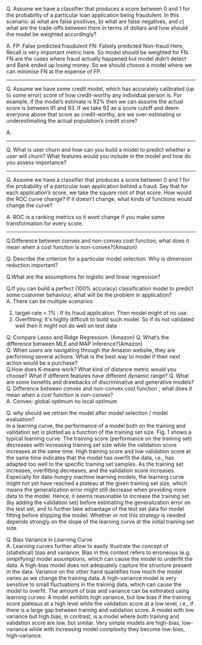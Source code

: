 
Q. Assume we have a classifier that produces a score between 0 and 1 for the probability of a particular loan application being fraudulent. In this scenario: a) what are false positives, b) what are false negatives, and c) what are the trade-offs between them in terms of dollars and how should the model be weighted accordingly?

A. FP: False predicted fraudulent
FN: Falsely predicted Non-fraud
Here, Recall is very important metric here. So model should be weighted for FN. FN are the cases where fraud actually happened but model didn't detect and Bank ended up losing money. So we should choose a model where we can minimise FN at the expense of FP.

---
Q. Assume we have some credit model, which has accurately calibrated (up to some error) score of how credit-worthy any individual person is. For example, if the model’s estimate is 92% then we can assume the actual score is between 91 and 93. If we take 92 as a score cutoff and deem everyone above that score as credit-worthy, are we over-estimating or underestimating the actual population’s credit score?

A. 

---
Q. What is user churn and how can you build a model to predict whether a user will churn? What features would you include in the model and how do you assess importance?

---
Q. Assume we have a classifier that produces a score between 0 and 1 for the probability of a particular loan application behind a fraud. Say that for each application’s score, we take the square root of that score. How would the ROC curve change? If it doesn’t change, what kinds of functions would change the curve?

A. ROC is a ranking metrics so it wont change if you make same transformation for every score.

---

Q.Difference between convex and non-convex cost function; what does it mean when a cost function is non-convex?(Amazon)  

Q. Describe the criterion for a particular model selection. Why is dimension reduction important?

Q.What are the assumptions for logistic and linear regression?

Q.If you can build a perfect (100% accuracy) classification model to predict some customer behaviour, what will be the problem in application?  
A. There can be multiple scenarios  
1. target-rate < 1% : If its fraud application. Then model might of no use.
2. Overfitting: It's highly difficult to build such model. So if its not validated well then it might not do well on test data

Q. Compare Lasso and Ridge Regression. (Amazon) 
Q. What’s the difference between MLE and MAP inference?(Amazon)  
Q. When users are navigating through the Amazon website, they are performing several actions. What is the best way to model if their next action would be a purchase?  
Q.How does K-means work? What kind of distance metric would you choose? What if different features have different dynamic range?
Q. What are some benefits and drawbacks of discriminative and generative models?  
Q. Difference between convex and non-convex cost function ; what does it mean when a cost function is non-convex?  
A. Convex: global optimum no local optimum

Q. why should we retrain the model after model selection / model evaluation?   
In a learning curve, the performance of a model both on the training and validation set is plotted as a function of the training set size. Fig. 1 shows a typical learning curve: The training score (performance on the training set) decreases with increasing training set size while the validation score increases at the same time. High training score and low validation score at the same time indicates that the model has overfit the data, i.e., has adapted too well to the specific training set samples. As the training set increases, overfitting decreases, and the validation score increases.
Especially for data-hungry machine learning models, the learning curve might not yet have reached a plateau at the given training set size, which means the generalization error might still decrease when providing more data to the model. Hence, it seems reasonable to increase the training set (by adding the validation set) before estimating the generalization error on the test set, and to further take advantage of the test set data for model fitting before shipping the model. Whether or not this strategy is needed depends strongly on the slope of the learning curve at the initial training set size.

Q. Bias Variance in Learning Curve  
A. Learning curves further allow to easily illustrate the concept of (statistical) bias and variance. Bias in this context refers to erroneous (e.g. simplifying) model assumptions, which can cause the model to underfit the data. A high-bias model does not adequately capture the structure present in the data. Variance on the other hand quantifies how much the model varies as we change the training data. A high-variance model is very sensitive to small fluctuations in the training data, which can cause the model to overfit. The amount of bias and variance can be estimated using learning curves: A model exhibits high variance, but low bias if the training score plateaus at a high level while the validation score at a low level, i.e., if there is a large gap between training and validation score. A model with low variance but high bias, in contrast, is a model where both training and validation score are low, but similar. Very simple models are high-bias, low-variance while with increasing model complexity they become low-bias, high-variance.

